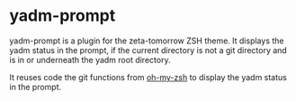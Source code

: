# yadm-prompt

yadm-prompt is a plugin for the zeta-tomorrow ZSH theme. It displays the yadm
status in the prompt, if the current directory is not a git directory and
is in or underneath the yadm root directory.

It reuses code the git functions from [oh-my-zsh](https://github.com/ohmyzsh/ohmyzsh/) to display the yadm status in the prompt.
